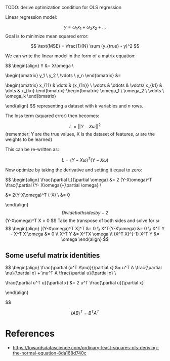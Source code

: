 
TODO: derive optimization condition for OLS regression


Linear regression model:

$$
y = \omega_1 x_1 + \omega_2 x_2 + ...
$$
Goal is to minimize mean squared error:

$$
\text{MSE} = \frac{1}{N} \sum (y_{true} - y)^2
$$

We can write the linear model in the form of a matrix equation:

$$
\begin{align}
Y &= X\omega \\

\begin{bmatrix}
y_1 \\  y_2 \\ \vdots \\ y_n
\end{bmatrix}
 &= 

\begin{bmatrix}
x_{11} & \dots & {x_{1n}} \\
\vdots & \ddots & \vdots\\
x_{k1} & \dots & x_{kn}
\end{bmatrix}
\begin{bmatrix}
\omega_1 \\ \omega_2 \\ \vdots \\ \omega_k
\end{bmatrix}

\end{align}
$$
representing a dataset with $k$ variables and $n$ rows. 


The loss term (squared error) then becomes:

$$
L = || Y - X\omega||^2
$$
(remember: Y are the true values, X is the dataset of features, $\omega$ are the weights to be learned)

This can be re-written as:

$$
L = (Y - X\omega) ^T (Y - X\omega)
$$

Now optimize by taking the derivative and setting it equal to zero:

$$
\begin{align}
\frac{\partial L}{\partial \omega} &= 2 (Y-X\omega)^T \frac{\partial (Y- X\omega)}{\partial \omega} \\

&=  2(Y-X\omega)^T (-X) \\
&= 0

\end{align}
$$
Divide both sides by -2
$$
(Y-X\omega)^T X = 0
$$
Take the transpose of both sides and solve for $\omega$
$$
\begin{align}
[(Y-X\omega)^T X]^T &= 0 \\
X^T(Y-X\omega) &= 0 \\
X^T Y - X^T X \omega &= 0 \\
X^T Y &= X^TX \omega \\
(X^T X)^{-1} X^T Y &= \omega
\end{align}
$$
## Some useful matrix identities

$$
\begin{align}
\frac{\partial (u^T A\nu)}{\partial x}
 &= u^T A \frac{\partial \nu}{\partial x} + \nu^T A \frac{\partial u}{\partial x} \\

\frac{\partial u^T u}{\partial x} &= 2 u^T \frac{\partial u}{\partial x}
 
 \end{align}

$$

$$
(AB)^T = B^T A^T
$$

# References

- https://towardsdatascience.com/ordinary-least-squares-ols-deriving-the-normal-equation-8da168d740c